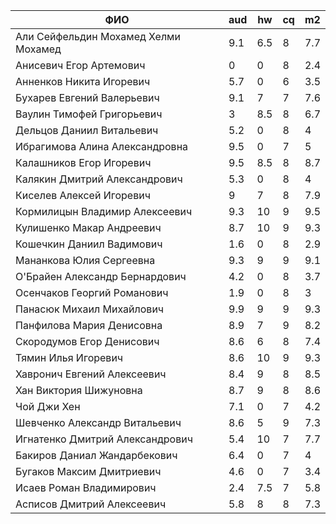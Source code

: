 |                ФИО                   | aud | hw  | cq  | m2  |
|--------------------------------------|-----|-----|-----|-----|
| Али Сейфельдин Мохамед Хелми Мохамед | 9.1 | 6.5 |  8  | 7.7 |
| Анисевич Егор Артемович              | 0   | 0   |  8  | 2.4 |
| Анненков Никита Игоревич             | 5.7 | 0   |  6  | 3.5 |
| Бухарев Евгений Валерьевич           | 9.1 | 7   |  7  | 7.6 |
| Ваулин Тимофей Григорьевич           | 3   | 8.5 |  8  | 6.7 |
| Дельцов Даниил Витальевич            | 5.2 | 0   |  8  | 4   |
| Ибрагимова Алина Александровна       | 9.5 | 0   |  7  | 5   |
| Калашников Егор Игоревич             | 9.5 | 8.5 |  8  | 8.7 |
| Калякин Дмитрий Александрович        | 5.3 | 0   |  8  | 4   |
| Киселев Алексей Игоревич             | 9   | 7   |  8  | 7.9 |
| Кормилицын Владимир Алексеевич       | 9.3 | 10  |  9  | 9.5 |
| Кулишенко Макар Андреевич            | 8.7 | 10  |  9  | 9.3 |
| Кошечкин Даниил Вадимович            | 1.6 | 0   |  8  | 2.9 |
| Мананкова Юлия Сергеевна             | 9.3 | 9   |  9  | 9.1 |
| О'Брайен Александр Бернардович       | 4.2 | 0   |  8  | 3.7 |
| Осенчаков Георгий Романович          | 1.9 | 0   |  8  | 3   |
| Панасюк Михаил Михайлович            | 9.9 | 9   |  9  | 9.3 |
| Панфилова Мария Денисовна            | 8.9 | 7   |  9  | 8.2 |
| Скородумов Егор Денисович            | 8.6 | 6   |  8  | 7.4 |
| Тямин Илья Игоревич                  | 8.6 | 10  |  9  | 9.3 |
| Хавронич Евгений Алексеевич          | 8.4 | 9   |  8  | 8.5 |
| Хан Виктория Шижуновна               | 8.7 | 9   |  8  | 8.6 |
| Чой Джи Хен                          | 7.1 | 0   |  7  | 4.2 |
| Шевченко Александр Витальевич        | 8.6 | 5   |  9  | 7.3 |
| Игнатенко Дмитрий Александрович      | 5.4 | 10  |  7  | 7.7 |
| Бакиров Даниал Жандарбекович         | 6.4 | 0   |  7  | 4   |
| Бугаков Максим Дмитриевич            | 4.6 | 0   |  7  | 3.4 |
| Исаев Роман Владимирович             | 2.4 | 7.5 |  7  | 5.8 |
| Асписов Дмитрий Алексеевич           | 5.8 | 8   |  8  | 7.3 |